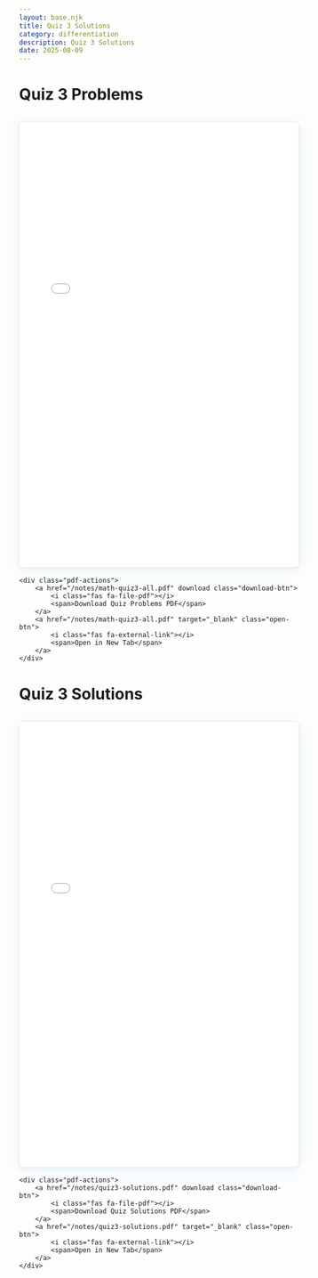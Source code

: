 ```yaml
---
layout: base.njk
title: Quiz 3 Solutions
category: differentiation
description: Quiz 3 Solutions
date: 2025-08-09
---
```


# Quiz 3 Problems

<div class="pdf-container">
    <div class="pdf-viewer">
        <iframe 
            src="/notes/math-quiz3-all.pdf" 
            width="100%" 
            height="800px" 
            frameborder="0"
            title="Quiz 3 Problems PDF">
            <p>Your browser does not support PDF viewing. 
            <a href="/notes/math-quiz3-all.pdf" download>Download the quiz problems PDF</a> to view it.</p>
        </iframe>
    </div>
    
    <div class="pdf-actions">
        <a href="/notes/math-quiz3-all.pdf" download class="download-btn">
            <i class="fas fa-file-pdf"></i>
            <span>Download Quiz Problems PDF</span>
        </a>
        <a href="/notes/math-quiz3-all.pdf" target="_blank" class="open-btn">
            <i class="fas fa-external-link"></i>
            <span>Open in New Tab</span>
        </a>
    </div>
</div>

# Quiz 3 Solutions

<div class="pdf-container">
    <div class="pdf-viewer">
        <iframe 
            src="/notes/quiz3-solutions.pdf" 
            width="100%" 
            height="800px" 
            frameborder="0"
            title="Quiz 3 Solutions PDF">
            <p>Your browser does not support PDF viewing. 
            <a href="/notes/quiz3-solutions.pdf" download>Download the quiz solutions PDF</a> to view it.</p>
        </iframe>
    </div>
    
    <div class="pdf-actions">
        <a href="/notes/quiz3-solutions.pdf" download class="download-btn">
            <i class="fas fa-file-pdf"></i>
            <span>Download Quiz Solutions PDF</span>
        </a>
        <a href="/notes/quiz3-solutions.pdf" target="_blank" class="open-btn">
            <i class="fas fa-external-link"></i>
            <span>Open in New Tab</span>
        </a>
    </div>
</div>


<style>
.pdf-container {
    margin: 2rem 0;
}

.pdf-viewer {
    border: 1px solid #ecf0f1;
    border-radius: 8px;
    overflow: hidden;
    box-shadow: 0 4px 24px rgba(52, 152, 219, 0.10), 0 1.5px 6px rgba(44, 62, 80, 0.06);
    margin-bottom: 1rem;
}

.pdf-viewer iframe {
    display: block;
    border: none;
    min-height: 600px;
}

.pdf-actions {
    display: flex;
    gap: 1rem;
    justify-content: center;
    flex-wrap: wrap;
    margin-top: 1rem;
}

.download-btn, .open-btn {
    display: inline-flex;
    align-items: center;
    justify-content: center;
    gap: 0.5rem;
    padding: 0.75rem 1.5rem;
    color: white;
    text-decoration: none;
    border-radius: 6px;
    font-weight: 500;
    transition: all 0.3s ease;
    border: none;
    cursor: pointer;
    min-width: 200px;
    box-shadow: 0 2px 8px rgba(0,0,0,0.1);
}

.download-btn {
    background-color: #3498db;
    border-top: 3px solid #2980b9;
}

.download-btn:hover {
    background-color: #2980b9;
    text-decoration: none;
    color: white;
    transform: translateY(-2px);
    box-shadow: 0 4px 12px rgba(52, 152, 219, 0.3);
}

.open-btn {
    background-color: #2c3e50;
    border-top: 3px solid #34495e;
}

.open-btn:hover {
    background-color: #34495e;
    text-decoration: none;
    color: white;
    transform: translateY(-2px);
    box-shadow: 0 4px 12px rgba(44, 62, 80, 0.3);
}

.download-btn i, .open-btn i {
    font-size: 1rem;
}

.download-btn span, .open-btn span {
    text-align: center;
}

@media (max-width: 768px) {
    .pdf-viewer iframe {
        min-height: 400px;
    }
    
    .pdf-actions {
        flex-direction: column;
        align-items: center;
    }
    
    .download-btn, .open-btn {
        width: 100%;
        max-width: 300px;
        justify-content: center;
    }
}
</style>